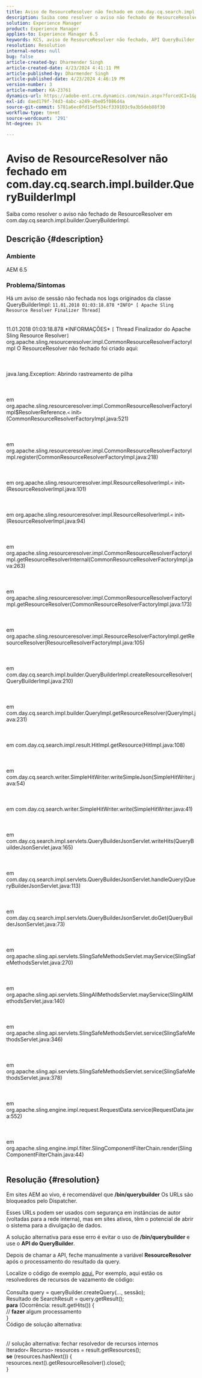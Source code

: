 ```yaml
---
title: Aviso de ResourceResolver não fechado em com.day.cq.search.impl.builder.QueryBuilderImpl
description: Saiba como resolver o aviso não fechado de ResourceResolver em com.day.cq.search.impl.builder.QueryBuilderImpl.
solution: Experience Manager
product: Experience Manager
applies-to: Experience Manager 6.5
keywords: KCS, aviso de ResourceResolver não fechado, API QueryBuilder, AEM 6.5, Adobe Experience Manager 6.5, Solução de problemas, com.day.cq.search.impl.builder.QueryBuilderImpl
resolution: Resolution
internal-notes: null
bug: false
article-created-by: Dharmender Singh
article-created-date: 4/23/2024 4:41:11 PM
article-published-by: Dharmender Singh
article-published-date: 4/23/2024 4:46:19 PM
version-number: 3
article-number: KA-23761
dynamics-url: https://adobe-ent.crm.dynamics.com/main.aspx?forceUCI=1&pagetype=entityrecord&etn=knowledgearticle&id=a4979244-9001-ef11-a1fd-6045bd026dc7
exl-id: daed179f-74d3-4abc-a249-dbe05f086d4a
source-git-commit: 5781a6ec0fd15ef534cf339103c9a3b5deb88f30
workflow-type: tm+mt
source-wordcount: '291'
ht-degree: 1%

---
```


# Aviso de ResourceResolver não fechado em com.day.cq.search.impl.builder.QueryBuilderImpl


Saiba como resolver o aviso não fechado de ResourceResolver em com.day.cq.search.impl.builder.QueryBuilderImpl.

## Descrição {#description}


### Ambiente

AEM 6.5

### Problema/Sintomas

Há um aviso de sessão não fechada nos logs originados da classe QueryBuilderImpl: `11.01.2018 01:03:18.878 *INFO* [ Apache Sling Resource Resolver Finalizer Thread]`
<br><br><br>11.01.2018 01:03:18.878 \*INFORMAÇÕES\* `[` Thread Finalizador do Apache Sling Resource Resolver`]`  org.apache.sling.resourceresolver.impl.CommonResourceResolverFactoryImpl O ResourceResolver não fechado foi criado aqui: <br><br><br><br>java.lang.Exception: Abrindo rastreamento de pilha<br><br><br><br>em org.apache.sling.resourceresolver.impl.CommonResourceResolverFactoryImpl$ResolverReference.`<` init`>` (CommonResourceResolverFactoryImpl.java:521)<br><br><br><br>em org.apache.sling.resourceresolver.impl.CommonResourceResolverFactoryImpl.register(CommonResourceResolverFactoryImpl.java:218)<br><br><br><br>em org.apache.sling.resourceresolver.impl.ResourceResolverImpl.`<` init`>` (ResourceResolverImpl.java:101)<br><br><br><br>em org.apache.sling.resourceresolver.impl.ResourceResolverImpl.`<` init`>` (ResourceResolverImpl.java:94)<br><br><br><br>em org.apache.sling.resourceresolver.impl.CommonResourceResolverFactoryImpl.getResourceResolverInternal(CommonResourceResolverFactoryImpl.java:263)<br><br><br><br>em org.apache.sling.resourceresolver.impl.CommonResourceResolverFactoryImpl.getResourceResolver(CommonResourceResolverFactoryImpl.java:173)<br><br><br><br>em org.apache.sling.resourceresolver.impl.ResourceResolverFactoryImpl.getResourceResolver(ResourceResolverFactoryImpl.java:105)<br><br><br><br>em com.day.cq.search.impl.builder.QueryBuilderImpl.createResourceResolver(QueryBuilderImpl.java:210)<br><br><br><br>em com.day.cq.search.impl.builder.QueryImpl.getResourceResolver(QueryImpl.java:231)<br><br><br><br>em com.day.cq.search.impl.result.HitImpl.getResource(HitImpl.java:108)<br><br><br><br>em com.day.cq.search.writer.SimpleHitWriter.writeSimpleJson(SimpleHitWriter.java:54)<br><br><br><br>em com.day.cq.search.writer.SimpleHitWriter.write(SimpleHitWriter.java:41)<br><br><br><br>em com.day.cq.search.impl.servlets.QueryBuilderJsonServlet.writeHits(QueryBuilderJsonServlet.java:165)<br><br><br><br>em com.day.cq.search.impl.servlets.QueryBuilderJsonServlet.handleQuery(QueryBuilderJsonServlet.java:113)<br><br><br><br>em com.day.cq.search.impl.servlets.QueryBuilderJsonServlet.doGet(QueryBuilderJsonServlet.java:73)<br><br><br><br>em org.apache.sling.api.servlets.SlingSafeMethodsServlet.mayService(SlingSafeMethodsServlet.java:270)<br><br><br><br>em org.apache.sling.api.servlets.SlingAllMethodsServlet.mayService(SlingAllMethodsServlet.java:140)<br><br><br><br>em org.apache.sling.api.servlets.SlingSafeMethodsServlet.service(SlingSafeMethodsServlet.java:346)<br><br><br><br>em org.apache.sling.api.servlets.SlingSafeMethodsServlet.service(SlingSafeMethodsServlet.java:378)<br><br><br><br>em org.apache.sling.engine.impl.request.RequestData.service(RequestData.java:552)<br><br><br><br>em org.apache.sling.engine.impl.filter.SlingComponentFilterChain.render(SlingComponentFilterChain.java:44)<br><br>

## Resolução {#resolution}


Em sites AEM ao vivo, é recomendável que <b>/bin/querybuilder</b> Os URLs são bloqueados pelo Dispatcher.

Esses URLs podem ser usados com segurança em instâncias de autor (voltadas para a rede interna), mas em sites ativos, têm o potencial de abrir o sistema para a divulgação de dados.

A solução alternativa para esse erro é evitar o uso de<b> /bin/querybuilder</b> e use o <b>API do QueryBuilder</b>.

Depois de chamar a API, feche manualmente a variável <b>ResourceResolver </b>após o processamento do resultado da query.

Localize o código de exemplo [aqui.](https://github.com/search?q=repo%3AAdobe-Consulting-Services%2Facs-aem-samples%20SampleQueryBuilder&amp;amp;type=code) Por exemplo, aqui estão os resolvedores de recursos de vazamento de código:
<br> <br>Consulta query = queryBuilder.createQuery(..., sessão);<br>Resultado de SearchResult = query.getResult();<br><b>para</b> (Ocorrência: result.getHits()) {<br>// <b>fazer</b> algum processamento<br>}<br>
Código de solução alternativa:
<br> <br> <br>// solução alternativa: fechar resolvedor de recursos internos<br>Iterador`<` Recurso`>`  resources = result.getResources();<br><b>se</b> (resources.hasNext()) {<br>resources.next().getResourceResolver().close();<br>}
